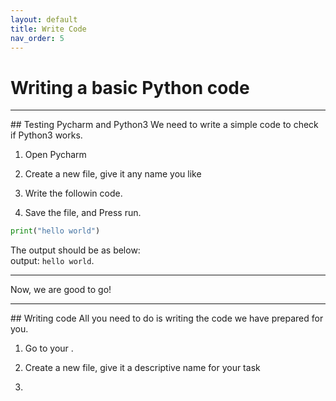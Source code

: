 ```yaml
---
layout: default
title: Write Code
nav_order: 5
---
```


# Writing a basic Python code

<hr>
## Testing Pycharm and Python3
We need to write a simple code to check if Python3 works.

1. Open Pycharm

2. Create a new file, give it any name you like

3. Write the followin code.

4. Save the file, and Press run. <br/>

```python
print("hello world")
```
The output should be as below:<br/>
output: `hello world`.

<hr>

Now, we are good to go!
<hr>
## Writing code
All you need to do is writing the code we have prepared for you.

1. Go to your .

2. Create a new file, give it a descriptive name for your task

3.